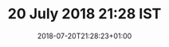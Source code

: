 ---
title: 20 July 2018 21:28 IST
date: 2018-07-20T21:28:23+01:00
tags: ["oskar"]
categories: []
visibility: ["public"]
body_classes: "notes colours-008"
twitterurl: ""
mastodonurl: ""
instagramurl: ""
image: "/notes/2018/07/20/21/28/osky-1.jpg"
imageAlt: "Selfie of me and Oskar the huskamute, he’s looking at me."
imageOrientation: "portrait"
image2: "/notes/2018/07/20/21/28/osky-2.jpg"
imageAlt2: "Selfie of me and Oskar the huskamute, he’s licking my face."
imageOrientation2: "portrait"
description: "Inevitable"
---